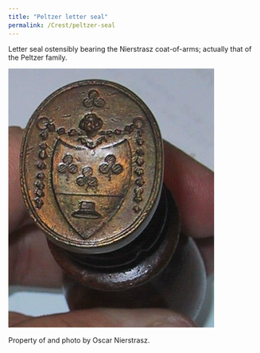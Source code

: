 ```yaml
---
title: "Peltzer letter seal"
permalink: /Crest/peltzer-seal
---
```


Letter seal ostensibly bearing the Nierstrasz coat-of-arms; actually that of the Peltzer family.

![Peltzer letter seal](/assets/images/Crest/peltzer_seal.jpg)

Property of and photo by Oscar Nierstrasz.